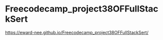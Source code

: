 # Freecodecamp_project38OFFullStackSert

https://eward-nee.github.io/Freecodecamp_project38OFFullStackSert/
